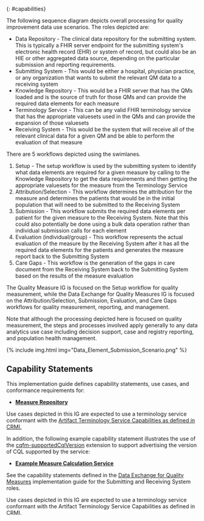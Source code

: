 {: #capabilities}

The following sequence diagram depicts overall processing for quality improvement data use scenarios. The roles depicted are:

* Data Repository - The clinical data repository for the submitting system. This is typically a FHIR server endpoint for the submitting system's electronic health record (EHR) or system of record, but could also be an HIE or other aggregated data source, depending on the particular submission and reporting requirements.
* Submitting System - This would be either a hospital, physician practice, or any organization that wants to submit the relevant QM data to a receiving system
* Knowledge Repository - This would be a FHIR server that has the QMs loaded and is the source of truth for those QMs and can provide the required data elements for each measure
* Terminology Service - This can be any valid FHIR terminology service that has the appropriate valuesets used in the QMs and can provide the expansion of those valuesets
* Receiving System - This would be the system that will receive all of the relevant clinical data for a given QM and be able to perform the evaluation of that measure

There are 5 workflows depicted using the swimlanes.

1. Setup - The setup workflow is used by the submitting system to identify what data elements are required for a given measure by calling to the Knowledge Repository to get the data requirements and then getting the appropriate valuesets for the measure from the Terminology Service
2. Attribution/Selection - This workflow determines the attribution for the measure and determines the patients that would be in the initial population that will need to be submitted to the Receiving System
3. Submission - This workflow submits the required data elements per patient for the given measure to the Receiving System. Note that this could also potentially be done using a bulk data operation rather than individual submission calls for each element
4. Evaluation (individual/group) - This workflow represents the actual evaluation of the measure by the Receiving System after it has all the required data elements for the patients and generates the measure report back to the Submitting System
5. Care Gaps - This workflow is the generation of the gaps in care document from the Receiving System back to the Submitting System based on the results of the measure evaluation

The Quality Measure IG is focused on the Setup workflow for quality measurement, while the Data Exchange for Quality Measures IG is focused on the Attribution/Selection, Submission, Evaluation, and Care Gaps workflows for quality measurement, reporting, and management.

Note that although the processing depicted here is focused on quality measurement, the steps and processes involved apply generally to any data analytics use case including decision support, case and registry reporting, and population health management.

{% include img.html img="Data_Element_Submission_Scenario.png" %}

## Capability Statements

This implementation guide defines capability statements, use cases, and conformance requirements for:

* [**Measure Repository**](measure-repository-service.html)

Use cases depicted in this IG are expected to use a terminology service conformant with the [Artifact Terminology Service Capabilities as defined in CRMI.](http://hl7.org/fhir/uv/crmi/CapabilityStatement/crmi-artifact-terminology-service)

In addition, the following example capability statement illustrates the use of the [cqfm-supportedCqlVersion](StructureDefinition-cqfm-supportedCqlVersion.html) extension to support advertising the version of CQL supported by the service:

* [**Example Measure Calculation Service**](CapabilityStatement-measure-calculation-service-example.html)

See the capability statements defined in the [Data Exchange for Quality Measures](https://hl7.org/fhir/us/davinci-deqm/) implementation guide for the Submitting and Receiving System roles.

Use cases depicted in this IG are expected to use a terminology service conformant with the Artifact Terminology Service Capabilities as defined in CRMI.
